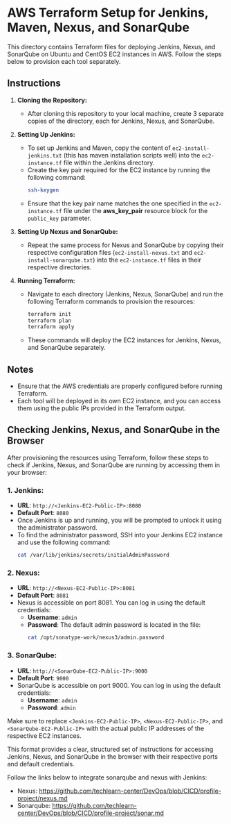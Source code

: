 # AWS Terraform Setup for Jenkins, Maven, Nexus, and SonarQube

This directory contains Terraform files for deploying Jenkins, Nexus, and SonarQube on Ubuntu and CentOS EC2 instances in AWS. Follow the steps below to provision each tool separately.

## Instructions

1. **Cloning the Repository:**
   - After cloning this repository to your local machine, create 3 separate copies of the directory, each for Jenkins, Nexus, and SonarQube.

2. **Setting Up Jenkins:**
   - To set up Jenkins and Maven, copy the content of `ec2-install-jenkins.txt` (this has maven installation scripts well) into the `ec2-instance.tf` file within the Jenkins directory.
   - Create the key pair required for the EC2 instance by running the following command:
     ```bash
     ssh-keygen
     ```
   - Ensure that the key pair name matches the one specified in the `ec2-instance.tf` file under the **aws_key_pair** resource block for the `public_key` parameter.

3. **Setting Up Nexus and SonarQube:**
   - Repeat the same process for Nexus and SonarQube by copying their respective configuration files (`ec2-install-nexus.txt` and `ec2-install-sonarqube.txt`) into the `ec2-instance.tf` files in their respective directories.
   
4. **Running Terraform:**
   - Navigate to each directory (Jenkins, Nexus, SonarQube) and run the following Terraform commands to provision the resources:
     ```bash
     terraform init
     terraform plan
     terraform apply
     ```

   - These commands will deploy the EC2 instances for Jenkins, Nexus, and SonarQube separately.

## Notes
- Ensure that the AWS credentials are properly configured before running Terraform.
- Each tool will be deployed in its own EC2 instance, and you can access them using the public IPs provided in the Terraform output.






## Checking Jenkins, Nexus, and SonarQube in the Browser

After provisioning the resources using Terraform, follow these steps to check if Jenkins, Nexus, and SonarQube are running by accessing them in your browser:

### 1. Jenkins:
- **URL**: `http://<Jenkins-EC2-Public-IP>:8080`
- **Default Port**: `8080`
- Once Jenkins is up and running, you will be prompted to unlock it using the administrator password.
- To find the administrator password, SSH into your Jenkins EC2 instance and use the following command:
  ```bash
  cat /var/lib/jenkins/secrets/initialAdminPassword
  ```

### 2. Nexus:
- **URL**: `http://<Nexus-EC2-Public-IP>:8081`
- **Default Port**: `8081`
- Nexus is accessible on port 8081. You can log in using the default credentials:
  - **Username**: `admin`
  - **Password**: The default admin password is located in the file:
    ```bash
    cat /opt/sonatype-work/nexus3/admin.password
    ```

### 3. SonarQube:
- **URL**: `http://<SonarQube-EC2-Public-IP>:9000`
- **Default Port**: `9000`
- SonarQube is accessible on port 9000. You can log in using the default credentials:
  - **Username**: `admin`
  - **Password**: `admin`
  
Make sure to replace `<Jenkins-EC2-Public-IP>`, `<Nexus-EC2-Public-IP>`, and `<SonarQube-EC2-Public-IP>` with the actual public IP addresses of the respective EC2 instances.


This format provides a clear, structured set of instructions for accessing Jenkins, Nexus, and SonarQube in the browser with their respective ports and default credentials.


Follow the links below to integrate sonarqube and nexus with Jenkins:
- Nexus: https://github.com/techlearn-center/DevOps/blob/CICD/profile-project/nexus.md
- Sonarqube:  https://github.com/techlearn-center/DevOps/blob/CICD/profile-project/sonar.md



